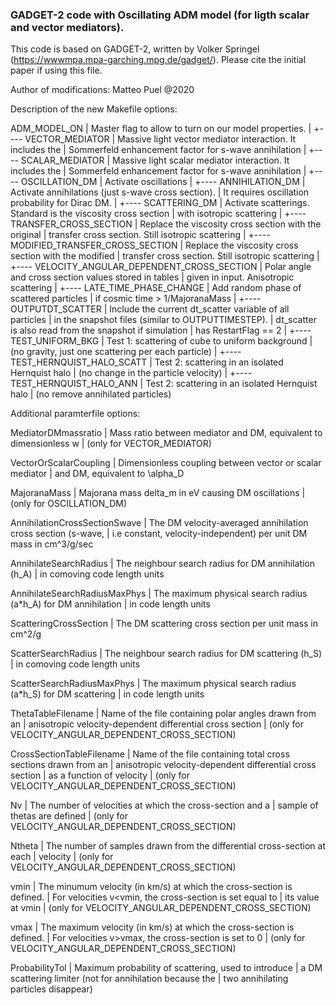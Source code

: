 ### GADGET-2 code with Oscillating ADM model (for ligth scalar and vector mediators). 

This code is based on GADGET-2, written by Volker Springel (https://wwwmpa.mpa-garching.mpg.de/gadget/). Please cite the initial paper if using this file.

Author of modifications: Matteo Puel @2020

Description of the new Makefile options:

  ADM_MODEL_ON
  |  Master flag to allow to turn on our model properties.
  |
  +---- VECTOR_MEDIATOR
  |		  Massive light vector mediator interaction. It includes the
  |		  Sommerfeld enhancement factor for s-wave annihilation
  |
  +---- SCALAR_MEDIATOR
  |       Massive light scalar mediator interaction. It includes the
  |       Sommerfeld enhancement factor for s-wave annihilation
  |
  +---- OSCILLATION_DM
  |       Activate oscillations
  |
  +---- ANNIHILATION_DM
  |		  Activate annihilations (just s-wave cross section). 
  |		  It requires oscillation probability for Dirac DM. 
  |
  +---- SCATTERING_DM
  |       Activate scatterings. Standard is the viscosity cross section 
  |		  with isotropic scattering
  |	  +---- TRANSFER_CROSS_SECTION
  |			  Replace the viscosity cross section with the original 
  |			  transfer cross section. Still isotropic scattering
  |	  +---- MODIFIED_TRANSFER_CROSS_SECTION
  |			  Replace the viscosity cross section with the modified
  |			  transfer cross section. Still isotropic scattering
  |	  +---- VELOCITY_ANGULAR_DEPENDENT_CROSS_SECTION
  |			  Polar angle and cross section values stored in tables
  |			  given in input. Anisotropic scattering
  |	  +---- LATE_TIME_PHASE_CHANGE
  |			  Add random phase of scattered particles 
  |			  if cosmic time > 1/MajoranaMass
  |   +---- OUTPUTDT_SCATTER
  |           Include the current dt_scatter variable of all particles
  |           in the snapshot files (similar to OUTPUTTIMESTEP). 
  |			  dt_scatter is also read from the snapshot if simulation
  |			  has RestartFlag == 2
  |
  +---- TEST_UNIFORM_BKG
  |       Test 1: scattering of cube to uniform background
  |       (no gravity, just one scattering per each particle)
  |
  +---- TEST_HERNQUIST_HALO_SCATT
  |       Test 2: scattering in an isolated Hernquist halo
  |       (no change in the particle velocity)
  |
  +---- TEST_HERNQUIST_HALO_ANN
  |       Test 2: scattering in an isolated Hernquist halo
  |       (no remove annihilated particles)


Additional paramterfile options:

  MediatorDMmassratio
  |	 Mass ratio between mediator and DM, equivalent to dimensionless w 
  |	 (only for VECTOR_MEDIATOR)

  VectorOrScalarCoupling
  |  Dimensionless coupling between vector or scalar mediator 
  |  and DM, equivalent to \alpha_D


  MajoranaMass
  |  Majorana mass delta_m in eV causing DM oscillations 
  |  (only for OSCILLATION_DM)


  AnnihilationCrossSectionSwave
  |  The DM velocity-averaged annihilation cross section (s-wave, 
  |  i.e constant, velocity-independent) per unit DM mass in cm^3/g/sec
  
  AnnihilateSearchRadius
  |  The neighbour search radius for DM annihilation (h_A) 
  |	 in comoving code length units
  
  AnnihilateSearchRadiusMaxPhys
  |  The maximum physical search radius (a*h_A) for DM annihilation
  |  in code length units


  ScatteringCrossSection
  |  The DM scattering cross section per unit mass in cm^2/g
  
  ScatterSearchRadius
  |  The neighbour search radius for DM scattering (h_S) 
  |	 in comoving code length units
  
  ScatterSearchRadiusMaxPhys
  |  The maximum physical search radius (a*h_S) for DM scattering 
  |  in code length units
  
  ThetaTableFilename
  |  Name of the file containing polar angles drawn from an 
  |  anisotropic velocity-dependent differential cross section
  |	 (only for VELOCITY_ANGULAR_DEPENDENT_CROSS_SECTION)
  
  CrossSectionTableFilename
  |  Name of the file containing total cross sections drawn from an 
  |  anisotropic velocity-dependent differential cross section 
  |  as a function of velocity
  |	 (only for VELOCITY_ANGULAR_DEPENDENT_CROSS_SECTION)
  
  Nv
  |  The number of velocities at which the cross-section and a 
  |	 sample of thetas are defined
  |	 (only for VELOCITY_ANGULAR_DEPENDENT_CROSS_SECTION)
  
  Ntheta
  |  The number of samples drawn from the differential cross-section at each
  |  velocity
  |	 (only for VELOCITY_ANGULAR_DEPENDENT_CROSS_SECTION)

  vmin
  |  The minumum velocity (in km/s) at which the cross-section is defined.
  |  For velocities v<vmin, the cross-section is set equal to 
  |	 its value at vmin
  |	 (only for VELOCITY_ANGULAR_DEPENDENT_CROSS_SECTION)

  vmax
  |  The maximum velocity (in km/s) at which the cross-section is defined.
  |  For velocities v>vmax, the cross-section is set to 0
  |	 (only for VELOCITY_ANGULAR_DEPENDENT_CROSS_SECTION)

  ProbabilityTol
  |  Maximum probability of scattering, used to introduce
  |  a DM scattering limiter (not for annihilation because the 
  |	 two annihilating particles disappear)


